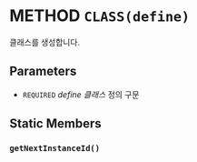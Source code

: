 # METHOD `CLASS(define)`
클래스를 생성합니다.

## Parameters
* `REQUIRED` *define	클래스* 정의 구문

## Static Members

### `getNextInstanceId()`
